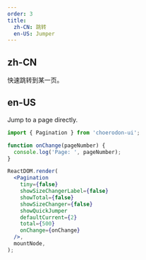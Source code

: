 ```yaml
---
order: 3
title:
  zh-CN: 跳转
  en-US: Jumper
---
```


## zh-CN

快速跳转到某一页。

## en-US

Jump to a page directly.

```jsx
import { Pagination } from 'choerodon-ui';

function onChange(pageNumber) {
  console.log('Page: ', pageNumber);
}

ReactDOM.render(
  <Pagination
    tiny={false}
    showSizeChangerLabel={false}
    showTotal={false}
    showSizeChanger={false}
    showQuickJumper
    defaultCurrent={2}
    total={500}
    onChange={onChange}
  />,
  mountNode,
);
```
